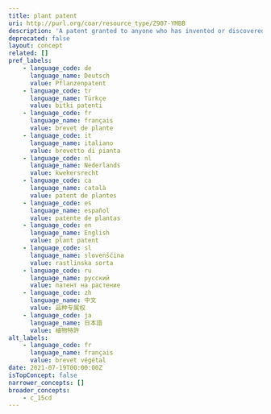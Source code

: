 ```yaml
---
title: plant patent
uri: http://purl.org/coar/resource_type/Z907-YMBB
description: 'A patent granted to anyone who has invented or discovered and asexually reproduced any distinct and new variety of plant, including cultivated sports, mutants, hybrids, and newly found seedlings, other than a tuber-propagated plant or a plant found in an uncultivated state. [Source: Adapted from https://www.uspto.gov/patents/basics/types-patent-applications/general-information-about-35-usc-161#heading-1]'
deprecated: false
layout: concept
related: []
pref_labels:
    - language_code: de
      language_name: Deutsch
      value: Pflanzenpatent
    - language_code: tr
      language_name: Türkçe
      value: bitki patenti
    - language_code: fr
      language_name: français
      value: brevet de plante
    - language_code: it
      language_name: italiano
      value: brevetto di pianta
    - language_code: nl
      language_name: Nederlands
      value: kwekersrecht
    - language_code: ca
      language_name: català
      value: patent de plantes
    - language_code: es
      language_name: español
      value: patente de plantas
    - language_code: en
      language_name: English
      value: plant patent
    - language_code: sl
      language_name: slovenščina
      value: rastlinska sorta
    - language_code: ru
      language_name: русский
      value: патент на растение
    - language_code: zh
      language_name: 中文
      value: 品种专属权
    - language_code: ja
      language_name: 日本語
      value: 植物特許
alt_labels:
    - language_code: fr
      language_name: français
      value: brevet végétal
date: 2021-07-19T00:00:00Z
isTopConcept: false
narrower_concepts: []
broader_concepts:
    - c_15cd
---
```


